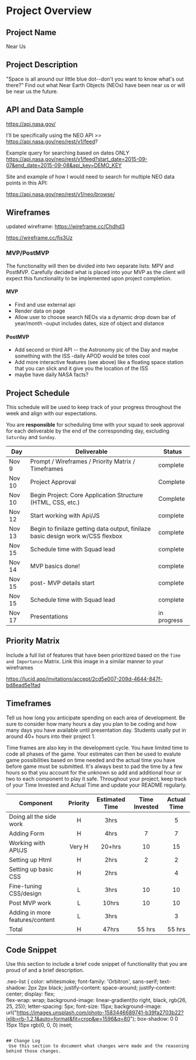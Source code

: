 
# Project Overview


## Project Name

Near Us

## Project Description

"Space is all around our little blue dot--don't you want to know what's out there?" Find out what Near Earth Objects (NEOs) have been near us or will be near us the future. 

## API and Data Sample

https://api.nasa.gov/ 

I'll be specifically using the NEO API >> https://api.nasa.gov/neo/rest/v1/feed? 

Example query for searching based on dates ONLY
https://api.nasa.gov/neo/rest/v1/feed?start_date=2015-09-07&end_date=2015-09-08&api_key=DEMO_KEY

Site and example of how I would need to search for multiple NEO data points in this API:

https://api.nasa.gov/neo/rest/v1/neo/browse/



## Wireframes

updated wireframe: https://wireframe.cc/Chdhd3

https://wireframe.cc/fjs3Uz

### MVP/PostMVP

The functionality will then be divided into two separate lists: MPV and PostMVP.  Carefully decided what is placed into your MVP as the client will expect this functionality to be implemented upon project completion.  

#### MVP 

- Find and use external api 
- Render data on page 
- Allow user to choose search NEOs via a dynamic drop down bar of year/month
-ouput includes dates, size of object and distance 

#### PostMVP  


- Add second or third API -- the Astronomy pic of the Day and maybe something with the ISS
-daily APOD would be totes cool
- Add more interactive features (see above) like a floating space station that you can slick and it give you the location of the ISS
- maybe have daily NASA facts?

## Project Schedule

This schedule will be used to keep track of your progress throughout the week and align with our expectations.  

You are **responsible** for scheduling time with your squad to seek approval for each deliverable by the end of the corresponding day, excluding `Saturday` and `Sunday`.

|  Day | Deliverable | Status
|---|---| ---|
|Nov 9| Prompt / Wireframes / Priority Matrix / Timeframes | complete
|Nov 10| Project Approval | Complete
|Nov 10| Begin Project: Core Application Structure (HTML, CSS, etc.) | Complete
|Nov 12| Start working with Api/JS| complete
|Nov 13| Begin to finilaze getting data output, finilaze basic design work w/CSS flexbox|  complete
|Nov 15| Schedule time with Squad lead| complete
|Nov 14| MVP basics done!| complete
|Nov 15| post- MVP details start| complete
|Nov 15| Schedule time with Squad lead| complete
|Nov 17| Presentations |  in progress

## Priority Matrix

Include a full list of features that have been prioritized based on the `Time and Importance` Matrix.  Link this image in a similar manner to your wireframes



https://lucid.app/invitations/accept/2cd5e007-209d-4644-847f-bd8ead5e1fad


## Timeframes

Tell us how long you anticipate spending on each area of development. Be sure to consider how many hours a day you plan to be coding and how many days you have available until presentation day. Students usally put in around 40+ hours into their project 1.

Time frames are also key in the development cycle.  You have limited time to code all phases of the game.  Your estimates can then be used to evalute game possibilities based on time needed and the actual time you have before game must be submitted. It's always best to pad the time by a few hours so that you account for the unknown so add and additional hour or two to each component to play it safe. Throughout your project, keep track of your Time Invested and Actual Time and update your README regularly.

| Component | Priority | Estimated Time | Time Invested | Actual Time |
| --- | :---: |  :---: | :---: | :---: |
| Doing all the side work | H | 3hrs| | 5 |
| Adding Form | H | 4hrs| 7  | 7 |
| Working with API/JS | Very H | 20+hrs| 10| 15 |
| Setting up Html | H | 2hrs| 2 |  2|
| Setting up basic CSS | H | 2hrs| | 4 |
|Fine-tuning CSS/design | L | 3hrs| 10 | 10 |
|Post MVP work | L | 10hrs| 10|10  |
| Adding in more features/content| L | 3hrs| |3  |
| Total | H | 47hrs|55 hrs |55 hrs |

## Code Snippet

Use this section to include a brief code snippet of functionality that you are proud of and a brief description.  

.neo-list {
  color: whitesmoke;
  font-family: 'Orbitron', sans-serif;
  text-shadow: 2px 2px black;
  justify-content: space-around;
  justify-content: center;
  display: flex;  
  flex-wrap: wrap;
  background-image: linear-gradient(to right, black, rgb(26, 25, 25));
  letter-spacing: 5px;
  font-size: 15px;
  background-image: url("https://images.unsplash.com/photo-1583446689741-b39fa2703b22?ixlib=rb-1.2.1&auto=format&fit=crop&w=1596&q=80");
  box-shadow: 0 0 15px 15px rgb(0, 0, 0) inset;
```

## Change Log
 Use this section to document what changes were made and the reasoning behind those changes.  
